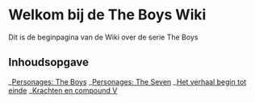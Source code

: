 # Welkom bij de The Boys Wiki
Dit is de beginpagina van de Wiki over de serie The Boys
## Inhoudsopgave
_[Personages: The Boys](personages.md)
_[Personages: The Seven](personages.md)
_[Het verhaal begin tot einde](verhaal.md)
_[Krachten en compound V](extra.md)
